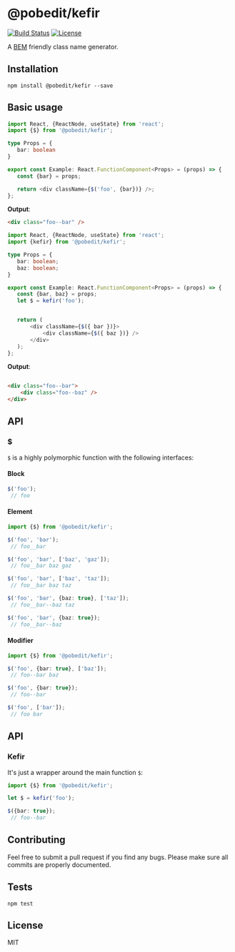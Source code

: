 # @pobedit/kefir

[![Build Status](https://travis-ci.org/pobedit-instruments/kefir.png)](https://travis-ci.org/pobedit-instruments/kefir)
[![License](https://img.shields.io/badge/license-MIT-brightgreen.svg)](LICENSE.txt)


A [BEM](http://getbem.com/introduction/) friendly class name generator.

## Installation

```
npm install @pobedit/kefir --save
```

## Basic usage

 ```typescript
import React, {ReactNode, useState} from 'react';
import {$} from '@pobedit/kefir';

type Props = {
    bar: boolean
}

export const Example: React.FunctionComponent<Props> = (props) => {
    const {bar} = props;

    return <div className={$('foo', {bar})} />;
};
```

**Output**:

```html
<div class="foo--bar" />
```
 
 ```typescript
import React, {ReactNode, useState} from 'react';
import {kefir} from '@pobedit/kefir';

type Props = {
    bar: boolean;
    baz: boolean;
}

export const Example: React.FunctionComponent<Props> = (props) => {
    const {bar, baz} = props;
    let $ = kefir('foo');


    return (
        <div className={$({ bar })}>
            <div className={$({ baz })} />
        </div>
    );
};
```

**Output**:

```html

<div class="foo--bar">
    <div class="foo--baz" />
</div>
```

## API

### $

`$` is a highly polymorphic function with the following interfaces: 

#### Block

```typescript
$('foo');
 // foo
```

#### Element

```typescript
import {$} from '@pobedit/kefir';

$('foo', 'bar');
 // foo__bar

$('foo', 'bar', ['baz', 'gaz']);
 // foo__bar baz gaz

$('foo', 'bar', ['baz', 'taz']);
 // foo__bar baz taz

$('foo', 'bar', {baz: true}, ['taz']);
 // foo__bar--baz taz

$('foo', 'bar', {baz: true});
 // foo__bar--baz
```

#### Modifier

```typescript
import {$} from '@pobedit/kefir';

$('foo', {bar: true}, ['baz']);
 // foo--bar baz

$('foo', {bar: true});
 // foo--bar

$('foo', ['bar']);
 // foo bar
```

## API

### Kefir

It's just a wrapper around the main function `$`:

```typescript
import {$} from '@pobedit/kefir';

let $ = kefir('foo');

$({bar: true});
 // foo--bar
```

## Contributing
   
Feel free to submit a pull request if you find any bugs. 
Please make sure all commits are properly documented.

## Tests

```shell
npm test
```

## License

MIT
